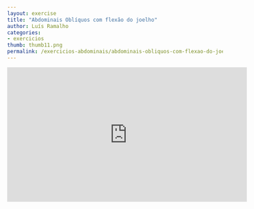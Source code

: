 ```yaml
---
layout: exercise
title: "Abdominais Oblíquos com flexão do joelho"
author: Luís Ramalho
categories: 
- exercicios
thumb: thumb11.png
permalink: /exercicios-abdominais/abdominais-obliquos-com-flexao-do-joelho.html
---
```


<iframe src="https://www.youtube.com/embed/x9IQxR--PWE" frameborder="0" width="560" height="315"></iframe>
